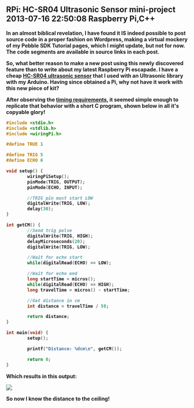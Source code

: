 RPi: HC-SR04 Ultrasonic Sensor mini-project
2013-07-16 22:50:08
Raspberry Pi,C++
---

<strong>In an almost biblical revelation, I have found it IS indeed possible to post source code in a proper fashion on Wordpress, making a virtual mockery of my Pebble SDK Tutorial pages, which I might update, but not for now. The code segments are available in source links in each post.

So, what better reason to make a new post using this newly discovered feature than to write about my latest Raspberry Pi escapade. I have a cheap <a title="HCSR04" href="http://letsmakerobots.com/node/30209">HC-SR04 ultrasonic sensor</a> that I used with an Ultrasonic library with my Arduino. Having since obtained a Pi, why not have it work with this new piece of kit?

After observing the <a title="Timing Requirements (Page 2)" href="http://jaktek.com/wp-content/uploads/2011/12/HC-SR04.pdf">timing requirements</a>, it seemed simple enough to replicate that behavior with a short C program, shown below in all it's copyable glory!

```cpp
#include <stdio.h>
#include <stdlib.h>
#include <wiringPi.h>

#define TRUE 1

#define TRIG 5
#define ECHO 6

void setup() {
        wiringPiSetup();
        pinMode(TRIG, OUTPUT);
        pinMode(ECHO, INPUT);

        //TRIG pin must start LOW
        digitalWrite(TRIG, LOW);
        delay(30);
}

int getCM() {
        //Send trig pulse
        digitalWrite(TRIG, HIGH);
        delayMicroseconds(20);
        digitalWrite(TRIG, LOW);

        //Wait for echo start
        while(digitalRead(ECHO) == LOW);

        //Wait for echo end
        long startTime = micros();
        while(digitalRead(ECHO) == HIGH);
        long travelTime = micros() - startTime;

        //Get distance in cm
        int distance = travelTime / 58;

        return distance;
}

int main(void) {
        setup();

        printf("Distance: %dcm\n", getCM());

        return 0;
}
```

Which results in this output:

![](/assets/import/media/2013/07/ultrasonic.png?w=545)

So now I know the distance to the ceiling!
